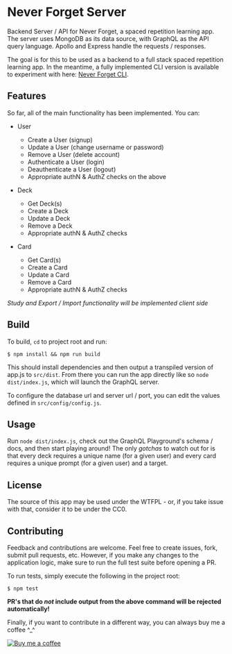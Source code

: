 # Never Forget Server

Backend Server / API for Never Forget, a spaced repetition learning app. The server uses MongoDB as its data source, with GraphQL as the API query language. Apollo and Express handle the requests / responses. 

The goal is for this to be used as a backend to a full stack spaced repetition learning app. In the meantime, a fully implemented CLI version is available to experiment with here: [Never Forget CLI](https://github.com/tmns/never-forget-cli).

## Features
So far, all of the main functionality has been implemented. You can:

* User
  * Create a User (signup)
  * Update a User (change username or password)
  * Remove a User (delete account)
  * Authenticate a User (login)
  * Deauthenticate a User (logout)
  * Appropriate authN & AuthZ checks on the above

* Deck
  * Get Deck(s)
  * Create a Deck
  * Update a Deck
  * Remove a Deck
  * Appropriate authN & AuthZ checks

* Card
  * Get Card(s)
  * Create a Card
  * Update a Card
  * Remove a Card
  * Appropriate authN & AuthZ checks

*Study and Export / Import functionality will be implemented client side*

## Build 
To build, `cd` to project root and run:
```
$ npm install && npm run build
```
This should install dependencies and then output a transpiled version of app.js to `src/dist`. From there you can run the app directly like so `node dist/index.js`, which will launch the GraphQL server.

To configure the database url and server url / port, you can edit the values defined in `src/config/config.js`.

## Usage
Run `node dist/index.js`, check out the GraphQL Playground's schema / docs, and then start playing around! The only *gotchas* to watch out for is that every deck requires a unique name (for a given user) and every card requires a unique prompt (for a given user) and a target.

## License
The source of this app may be used under the WTFPL - or, if you take issue with that, consider it to be under the CC0.

## Contributing
Feedback and contributions are welcome. Feel free to create issues, fork, submit pull requests, etc. However, if you make any changes to the application logic, make sure to run the full test suite before opening a PR. 

To run tests, simply execute the following in the project root:
```
$ npm test
```

**PR's that do *not* include output from the above command will be rejected automatically!**

Finally, if you want to contribute in a different way, you can always buy me a coffee ^_^

[![Buy me a coffee](https://www.buymeacoffee.com/assets/img/custom_images/purple_img.png)](https://www.buymeacoffee.com/tmns)